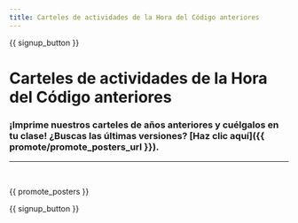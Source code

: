 ```yaml
---
title: Carteles de actividades de la Hora del Código anteriores
---
```


{{ signup_button }}

# Carteles de actividades de la Hora del Código anteriores

### ¡Imprime nuestros carteles de años anteriores y cuélgalos en tu clase! ¿Buscas las últimas versiones? [Haz clic aquí]({{ promote/promote_posters_url }}).

* * *

<br />

{{ promote_posters }}

{{ signup_button }}